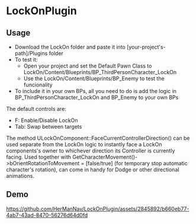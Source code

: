 # LockOnPlugin

## Usage

- Download the LockOn folder and paste it into [your-project's-path]/Plugins folder
- To test it:
  - Open your project and set the Default Pawn Class to LockOn/Content/Blueprints/BP_ThirdPersonCharacter_LockOn
  - Use the LockOn/Content/Blueprints/BP_Enemy to test the funcionality
- To include it in your own BPs, all you need to do is add the logic in BP_ThirdPersonCharacter_LockOn and BP_Enemy to your own BPs

The default controls are:

- F: Enable/Disable LockOn
- Tab: Swap between targets

The method ULockOnComponent::FaceCurrentControllerDirection() can be used separate from the LockOn logic to instantly face a LockOn components's owner to whichever direction its Controller is currently facing. Used together with GetCharacterMovement()->bOrientRotationToMovement = [false/true] (for temporary stop automatic character's rotation), can come in handy for Dodge or other directional animations.

## Demo

https://github.com/HerManNav/LockOnPlugin/assets/2845892/b660eb77-4ab7-43ad-8470-56276d64d0fd

